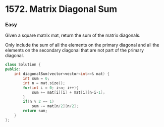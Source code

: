 # 1572. Matrix Diagonal Sum
### Easy

Given a square matrix mat, return the sum of the matrix diagonals.

Only include the sum of all the elements on the primary diagonal and all the elements on the secondary diagonal that are not part of the primary diagonal.

```cpp
class Solution {
public:
    int diagonalSum(vector<vector<int>>& mat) {
        int sum = 0;
        int n = mat.size();
        for(int i = 0; i<n; i++){
            sum += mat[i][i] + mat[i][n-i-1];
        }
        if(n % 2 == 1)
            sum -= mat[n/2][n/2];
        return sum;
    }
};
```